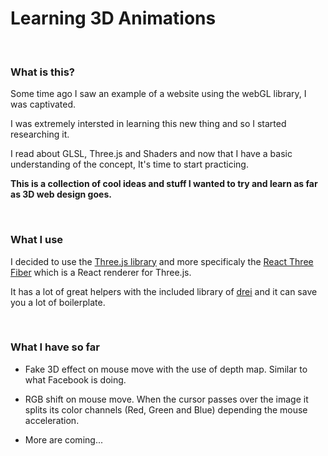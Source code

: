 # Learning 3D Animations 

<br>

### What is this?

Some time ago I saw an example of a website using the webGL library, I was captivated.

I was extremely intersted in learning this new thing and so I started researching it.

I read about GLSL, Three.js and Shaders and now that I have a basic understanding of the concept, It's time to start practicing.

<strong> This is a collection of cool ideas and stuff I wanted to try and learn as far as 3D web design goes. </strong>

<br>

### What I use

I decided to use the [Three.js library](https://threejs.org/) and more specificaly the [React Three Fiber](https://github.com/pmndrs/react-three-fiber) which is a React renderer for Three.js.

It has a lot of great helpers with the included library of [drei](https://github.com/pmndrs/drei) and it can save you a lot of boilerplate.

<br>

### What I have so far

- Fake 3D effect on mouse move with the use of depth map. Similar to what Facebook is doing.

- RGB shift on mouse move. When the cursor passes over the image it splits its color channels (Red, Green and Blue) depending the mouse acceleration. 

- More are coming...

